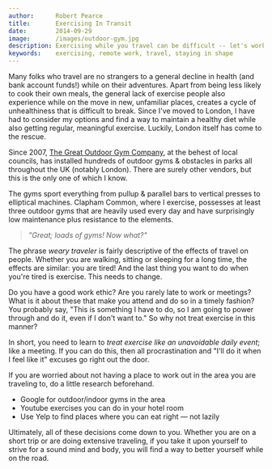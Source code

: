 ```yaml
---
author:      Robert Pearce
title:       Exercising In Transit
date:        2014-09-29
image:       /images/outdoor-gym.jpg
description: Exercising while you travel can be difficult -- let's work through this.
keywords:    exercising, remote work, travel, staying in shape
---
```


Many folks who travel are no strangers to a general decline in health (and bank account funds!) while on their adventures. Apart from being less likely to cook their own meals, the general lack of exercise people also experience while on the move in new, unfamiliar places, creates a cycle of unhealthiness that is difficult to break. Since I've moved to London, I have had to consider my options and find a way to maintain a healthy diet while also getting regular,
meaningful exercise. Luckily, London itself has come to the rescue.

Since 2007, [The Great Outdoor Gym Company](http://www.tgogc.com/Gyms "The Great Outdoor Gym Company"), at the behest of local councils, has installed hundreds of outdoor gyms &amp; obstacles in parks all throughout the UK (notably London). There are surely other vendors, but this is the only one of which I know.

The gyms sport everything from pullup &amp; parallel bars to vertical presses to elliptical machines. Clapham Common, where I exercise, possesses at least three outdoor gyms that are heavily used every day and have surprisingly low maintenance plus resistance to the elements.

> _&quot;Great; loads of gyms! Now what?&quot;_

The phrase _weary traveler_ is fairly descriptive of the effects of travel on people. Whether you are walking, sitting or sleeping for a long time, the effects are similar: you are tired! And the last thing you want to do when you're tired is exercise. This needs to change.

Do you have a good work ethic? Are you rarely late to work or meetings? What is it about these that make you attend and do so in a timely fashion? You probably say, &quot;This is something I have to do, so I am going to power through and do it, even if I don't want to.&quot; So why not treat exercise in this manner?

In short, you need to learn to _treat exercise like an unavoidable daily event_; like a meeting.
If you can do this, then all procrastination and &quot;I'll do it when I feel like it&quot;
excuses go right out the door.

If you are worried about not having a place to work out in the area you are traveling to,
do a little research beforehand.

*   Google for outdoor/indoor gyms in the area
*   Youtube exercises you can do in your hotel room
*   Use Yelp to find places where you can eat right &mdash; not lazily

Ultimately, all of these decisions come down to you.
Whether you are on a short trip or are doing extensive traveling,
if you take it upon yourself to strive for a sound mind and body,
you will find a way to better yourself while on the road.
